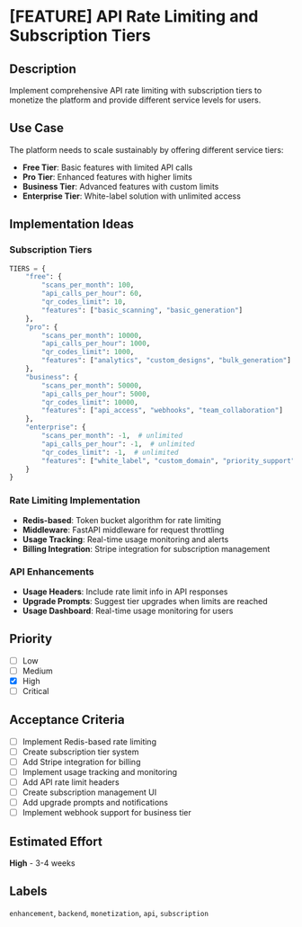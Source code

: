 # [FEATURE] API Rate Limiting and Subscription Tiers

## Description
Implement comprehensive API rate limiting with subscription tiers to monetize the platform and provide different service levels for users.

## Use Case
The platform needs to scale sustainably by offering different service tiers:
- **Free Tier**: Basic features with limited API calls
- **Pro Tier**: Enhanced features with higher limits
- **Business Tier**: Advanced features with custom limits
- **Enterprise Tier**: White-label solution with unlimited access

## Implementation Ideas

### Subscription Tiers
```python
TIERS = {
    "free": {
        "scans_per_month": 100,
        "api_calls_per_hour": 60,
        "qr_codes_limit": 10,
        "features": ["basic_scanning", "basic_generation"]
    },
    "pro": {
        "scans_per_month": 10000,
        "api_calls_per_hour": 1000,
        "qr_codes_limit": 1000,
        "features": ["analytics", "custom_designs", "bulk_generation"]
    },
    "business": {
        "scans_per_month": 50000,
        "api_calls_per_hour": 5000,
        "qr_codes_limit": 10000,
        "features": ["api_access", "webhooks", "team_collaboration"]
    },
    "enterprise": {
        "scans_per_month": -1,  # unlimited
        "api_calls_per_hour": -1,  # unlimited
        "qr_codes_limit": -1,  # unlimited
        "features": ["white_label", "custom_domain", "priority_support"]
    }
}
```

### Rate Limiting Implementation
- **Redis-based**: Token bucket algorithm for rate limiting
- **Middleware**: FastAPI middleware for request throttling
- **Usage Tracking**: Real-time usage monitoring and alerts
- **Billing Integration**: Stripe integration for subscription management

### API Enhancements
- **Usage Headers**: Include rate limit info in API responses
- **Upgrade Prompts**: Suggest tier upgrades when limits are reached
- **Usage Dashboard**: Real-time usage monitoring for users

## Priority
- [ ] Low
- [ ] Medium
- [x] High
- [ ] Critical

## Acceptance Criteria
- [ ] Implement Redis-based rate limiting
- [ ] Create subscription tier system
- [ ] Add Stripe integration for billing
- [ ] Implement usage tracking and monitoring
- [ ] Add API rate limit headers
- [ ] Create subscription management UI
- [ ] Add upgrade prompts and notifications
- [ ] Implement webhook support for business tier

## Estimated Effort
**High** - 3-4 weeks

## Labels
`enhancement`, `backend`, `monetization`, `api`, `subscription`

